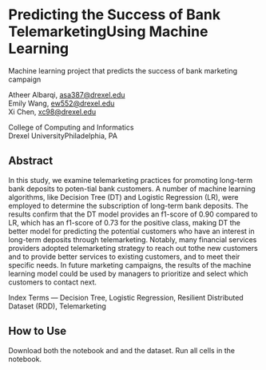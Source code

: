 # Predicting the Success of Bank TelemarketingUsing Machine Learning

Machine learning project that predicts the success of bank marketing campaign

Atheer Albarqi, asa387@drexel.edu  
Emily Wang, ew552@drexel.edu  
Xi Chen, xc98@drexel.edu  

College of Computing and Informatics  
Drexel UniversityPhiladelphia, PA

## Abstract

In this study, we examine telemarketing practices for promoting long-term bank deposits to poten-tial bank customers. A number of machine learning algorithms, like Decision Tree (DT) and Logistic Regression (LR), were employed to determine the subscription of long-term bank deposits. The results confirm that the DT model provides an f1-score of 0.90 compared to LR, which has an f1-score of 0.73 for the positive class, making DT the better model for predicting the potential customers who have an interest in long-term deposits  through telemarketing. Notably, many financial services providers adopted telemarketing strategy to reach out tothe new customers and to provide better services to existing customers, and to meet their specific needs. In future marketing campaigns, the results of the machine learning model could be used by managers to prioritize and select which customers to contact next. 

Index Terms — Decision Tree, Logistic Regression, Resilient Distributed Dataset (RDD), Telemarketing

## How to Use

Download both the notebook and and the dataset. Run all cells in the notebook.
